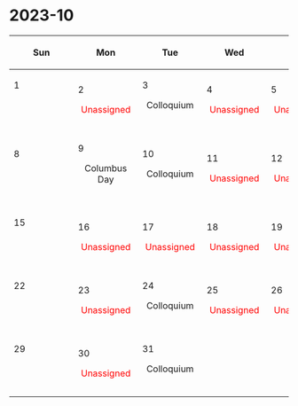 # 2023-10

|<div style='width:100px'><p>Sun</p></div>|<div style='width:100px'><p>Mon</p></div>|<div style='width:100px'><p>Tue</p></div>|<div style='width:100px'><p>Wed</p></div>|<div style='width:100px'><p>Thu</p></div>|<div style='width:100px'><p>Fri</p></div>|<div style='width:100px'><p>Sat</p></div>|
|:-:|:-:|:-:|:-:|:-:|:-:|:-:|
|<p align='left'>1</p><p><br/><br/></p>|<p align='left'>2</p><span style='color:red'>Unassigned</span><br/><br/>|<p align='left'>3</p><p>Colloquium<br/><br/></p>|<p align='left'>4</p><span style='color:red'>Unassigned</span><br/><br/>|<p align='left'>5</p><span style='color:red'>Unassigned</span><br/><br/>|<p align='left'>6</p><span style='color:red'>Unassigned</span><br/><br/>|<p align='left'>7</p><p><br/><br/></p>|
|<p align='left'>8</p><p><br/><br/></p>|<p align='left'>9</p><p>Columbus Day</p><br/>|<p align='left'>10</p><p>Colloquium<br/><br/></p>|<p align='left'>11</p><span style='color:red'>Unassigned</span><br/><br/>|<p align='left'>12</p><span style='color:red'>Unassigned</span><br/><br/>|<p align='left'>13</p><span style='color:red'>Unassigned</span><br/><br/>|<p align='left'>14</p><p><br/><br/></p>|
|<p align='left'>15</p><p><br/><br/></p>|<p align='left'>16</p><span style='color:red'>Unassigned</span><br/><br/>|<p align='left'>17</p><span style='color:red'>Unassigned</span><br/><br/>|<p align='left'>18</p><span style='color:red'>Unassigned</span><br/><br/>|<p align='left'>19</p><span style='color:red'>Unassigned</span><br/><br/>|<p align='left'>20</p><span style='color:red'>Unassigned</span><br/><br/>|<p align='left'>21</p><p><br/><br/></p>|
|<p align='left'>22</p><p><br/><br/></p>|<p align='left'>23</p><span style='color:red'>Unassigned</span><br/><br/>|<p align='left'>24</p><p>Colloquium<br/><br/></p>|<p align='left'>25</p><span style='color:red'>Unassigned</span><br/><br/>|<p align='left'>26</p><span style='color:red'>Unassigned</span><br/><br/>|<p align='left'>27</p><span style='color:red'>Unassigned</span><br/><br/>|<p align='left'>28</p><p><br/><br/></p>|
|<p align='left'>29</p><p><br/><br/></p>|<p align='left'>30</p><span style='color:red'>Unassigned</span><br/><br/>|<p align='left'>31</p><p>Colloquium<br/><br/></p>|<p><br/><br/></p> |<p><br/><br/></p> |<p><br/><br/></p> |<p><br/><br/></p> |
